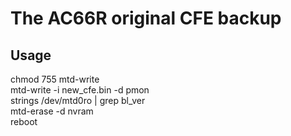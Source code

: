 # The AC66R original CFE backup

## Usage

chmod 755 mtd-write  
mtd-write -i new_cfe.bin -d pmon  
strings /dev/mtd0ro | grep bl_ver  
mtd-erase -d nvram  
reboot  
